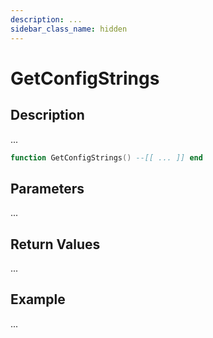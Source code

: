 ```yaml
---
description: ...
sidebar_class_name: hidden
---
```


# GetConfigStrings

## Description

...

```lua
function GetConfigStrings() --[[ ... ]] end
```

## Parameters

...

## Return Values

...

## Example

...

